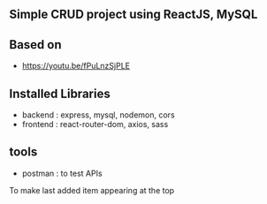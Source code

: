 ## Simple CRUD project using ReactJS, MySQL

## Based on

- https://youtu.be/fPuLnzSjPLE

## Installed Libraries

- backend : express, mysql, nodemon, cors
- frontend : react-router-dom, axios, sass

## tools

- postman : to test APIs

To make last added item appearing at the top
